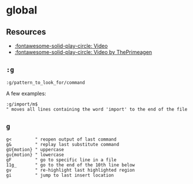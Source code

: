 global
===

Resources
---
- [:fontawesome-solid-play-circle: Video](https://www.youtube.com/watch?v=JgZu5-FNeMk)
- [:fontawesome-solid-play-circle: Video by ThePrimeagen](https://www.youtube.com/watch?v=CN8p9iL7PPI)

`:g`
---

```
:g/pattern_to_look_for/command
```

A few examples:

```vim
:g/import/m$
" moves all lines containing the word 'import' to the end of the file
```

`g`
---

```vim
g<         " reopen output of last command
g&         " replay last substitute command
gU{motion} " uppercase
gu{motion} " lowercase
gF         " go to specific line in a file
11g_       " go to the end of the 10th line below
gv         " re-highlight last highlighted region
gi         " jump to last insert location
```
